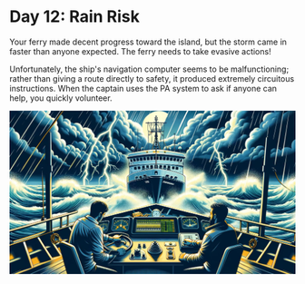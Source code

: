 # Day 12: Rain Risk

Your ferry made decent progress toward the island, but the storm came in faster than anyone expected. The ferry needs to
take evasive actions!

Unfortunately, the ship's navigation computer seems to be malfunctioning; rather than giving a route directly to safety,
it produced extremely circuitous instructions. When the captain uses the PA system to ask if anyone can help, you
quickly volunteer.

![Scene](./scene.jpg)